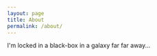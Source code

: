```yaml
---
layout: page
title: About
permalink: /about/
---
```


I'm locked in a black-box in a galaxy far far away...
